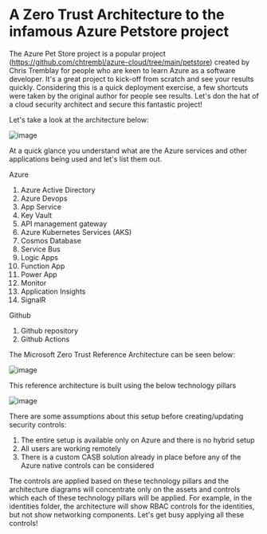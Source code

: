 # A Zero Trust Architecture to the infamous Azure Petstore project

The Azure Pet Store project is a popular project (https://github.com/chtrembl/azure-cloud/tree/main/petstore) created by Chris Tremblay for people who are keen to learn Azure as a software developer. It's a great project to kick-off from scratch and see your results quickly. Considering this is a quick deployment exercise, a few shortcuts were taken by the original author for people see results. Let's don the hat of a cloud security architect and secure this fantastic project!

Let's take a look at the architecture below:

![image](https://github.com/sunilmuthyalapro/secure-azure-petstore/assets/138375291/6abd5395-0f21-429d-bb3e-09c4cadc5153)

At a quick glance you understand what are the Azure services and other applications being used and let's list them out.


Azure

1. Azure Active Directory
2. Azure Devops
3. App Service
4. Key Vault
5. API management gateway
6. Azure Kubernetes Services (AKS)
7. Cosmos Database
8. Service Bus
9. Logic Apps
10. Function App
11. Power App
12. Monitor
13. Application Insights
14. SignalR

Github

1. Github repository
2. Github Actions

The Microsoft Zero Trust Reference Architecture can be seen below:

![image](https://github.com/sunilmuthyalapro/secure-azure-petstore/assets/138375291/0e5f4664-d194-4eed-9a52-b0b9e06a142a)


This reference architecture is built using the below technology pillars

![image](https://github.com/sunilmuthyalapro/secure-azure-petstore/assets/138375291/7dc90b0e-69bf-4a4f-a420-8771638589bc)

There are some assumptions about this setup before creating/updating security controls:

1. The entire setup is available only on Azure and there is no hybrid setup
2. All users are working remotely
3. There is a custom CASB solution already in place before any of the Azure native controls can be considered


The controls are applied based on these technology pillars and the architecture diagrams will concentrate only on the assets and controls which each of these technology pillars will be applied. For example, in the identities folder, the architecture will show RBAC controls for the identities, but not show networking components. Let's get busy applying all these controls!
